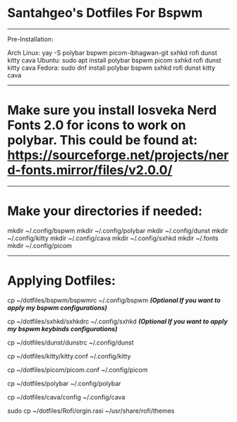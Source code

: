 # Santahgeo's Dotfiles For Bspwm

_________________________________________________________________________________________________________________________________________________________

Pre-Installation:

Arch Linux: yay -S polybar bspwm picom-ibhagwan-git sxhkd rofi dunst kitty cava
Ubuntu: sudo apt install polybar bspwm picom sxhkd rofi dunst kitty cava
Fedora: sudo dnf install polybar bspwm sxhkd rofi dunst kitty cava
_________________________________________________________________________________________________________________________________________________________
# Make sure you install Iosveka Nerd Fonts 2.0 for icons to work on polybar. This could be found at: https://sourceforge.net/projects/nerd-fonts.mirror/files/v2.0.0/
_________________________________________________________________________________________________________________________________________________________
# Make your directories if needed:

mkdir ~/.config/bspwm
mkdir ~/.config/polybar
mkdir ~/.config/dunst
mkdir ~/.config/kitty
mkdir ~/.config/cava
mkdir ~/.config/sxhkd
mkdir ~/.fonts
mkdir ~/.config/picom
________________________________________________________________________________________________________________________________________________________

# Applying Dotfiles:

cp ~/dotfiles/bspwm/bspwmrc ~/.config/bspwm ***(Optional If you want to apply my bspwm configurations)*** 

cp ~/dotfiles/sxhkd/sxhkdrc ~/.config/sxhkd ***(Optional If you want to apply my bspwm keybinds configurations)*** 

cp ~/dotfiles/dunst/dunstrc ~/.config/dunst

cp ~/dotfiles/kitty/kitty.conf ~/.config/kitty

cp ~/dotfiles/picom/picom.conf ~/.config/picom

cp ~/dotfiles/polybar ~/.config/polybar

cp ~/dotfiles/cava/config ~/.config/cava

sudo cp ~/dotfiles/Rofi/orgin.rasi ~/usr/share/rofi/themes







